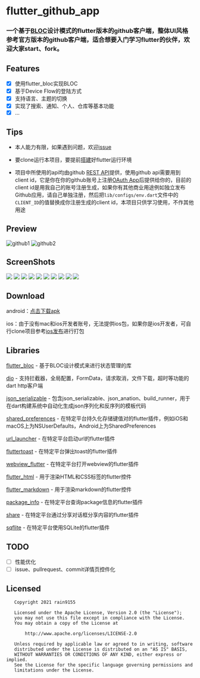# flutter_github_app
### 一个基于[BLOC](https://www.didierboelens.com/2018/08/reactive-programming-streams-bloc/)设计模式的flutter版本的github客户端，整体UI风格参考官方版本的github客户端，适合想要入门学习flutter的伙伴，欢迎大家start、fork。

## Features
- [x] 使用flutter_bloc实现BLOC
- [x] 基于Device Flow的登陆方式
- [x] 支持语言、主题的切换
- [x] 实现了搜索、通知、个人、仓库等基本功能
- [x] ...

## Tips
- 本人能力有限，如果遇到问题，欢迎[issue](https://github.com/rain9155/flutter_github_app/issues)

- 要clone运行本项目，要提前[搭建](https://flutter.dev/docs/get-started/install)好flutter运行环境

- 项目中所使用的api均由github [REST API](https://docs.github.com/en/rest)提供，使用github api需要用到client id，它是你在你的github账号上注册[OAuth App](https://github.com/settings/applications/new)后提供给你的，目前的client id是用我自己的账号注册生成，如果你有其他商业用途例如独立发布Github应用，请自己单独注册，然后把`lib/configs/env.dart`文件中的`CLIENT_ID`的值替换成你注册生成的client id，本项目只供学习使用，不作其他用途

## Preview
![github1](screenshots/github1.gif)
![github2](screenshots/github2.gif)

## ScreenShots
![](screenshots/github1.jpg)
![](screenshots/github2.jpg)
![](screenshots/github3.jpg)
![](screenshots/github4.jpg)
![](screenshots/github5.jpg)
![](screenshots/github6.jpg)
![](screenshots/github7.jpg)
![](screenshots/github8.jpg)
![](screenshots/github9.jpg)
![](screenshots/github10.jpg)

## Download
android：[点击下载apk](https://github.com/rain9155/flutter_github_app/releases/download/1.0.0/app-release.apk)

ios：由于没有mac和ios开发者账号，无法提供ios包，如果你是ios开发者，可自行clone项目参考[ios发布](https://flutter.dev/docs/deployment/ios)进行打包

## Libraries
[flutter_bloc](https://pub.dev/packages/flutter_bloc) - 基于BLOC设计模式来进行状态管理的库

[dio](https://pub.dev/packages/dio) - 支持拦截器，全局配置，FormData，请求取消，文件下载，超时等功能的dart http客户端

[json_serializable](https://github.com/google/json_serializable.dart) - 包含json_serializable、json_anation、build_runner，用于在dart构建系统中自动化生成json序列化和反序列的模板代码

[shared_preferences](https://pub.dev/packages/shared_preferences) - 在特定平台持久化存储键值对的flutter插件，例如iOS和macOS上为NSUserDefaults，Android上为SharedPreferences

[url_launcher](https://pub.dev/packages/url_launcher) - 在特定平台启动url的flutter插件

[fluttertoast](https://pub.dev/packages/fluttertoast) - 在特定平台弹出toast的flutter插件

[webview_flutter](https://pub.dev/packages/webview_flutter) - 在特定平台打开webview的flutter插件

[flutter_html](https://pub.dev/packages/flutter_html) - 用于渲染HTML和CSS标签的flutter控件

[flutter_markdown](https://pub.dev/packages/flutter_markdown) - 用于渲染markdown的flutter控件

[package_info](https://pub.dev/packages/package_info) - 在特定平台查询package信息的flutter插件

[share](https://pub.dev/packages/share) - 在特定平台通过分享对话框分享内容的flutter插件

[sqflite](https://pub.dev/packages/sqflite) - 在特定平台使用SQLite的flutter插件

## TODO
- [ ] 性能优化
- [ ] issue、pullrequest、commit详情页控件化

## Licensed
```
   Copyright 2021 rain9155

   Licensed under the Apache License, Version 2.0 (the "License");
   you may not use this file except in compliance with the License.
   You may obtain a copy of the License at

       http://www.apache.org/licenses/LICENSE-2.0

   Unless required by applicable law or agreed to in writing, software
   distributed under the License is distributed on an "AS IS" BASIS,
   WITHOUT WARRANTIES OR CONDITIONS OF ANY KIND, either express or implied.
   See the License for the specific language governing permissions and
   limitations under the License.
```
